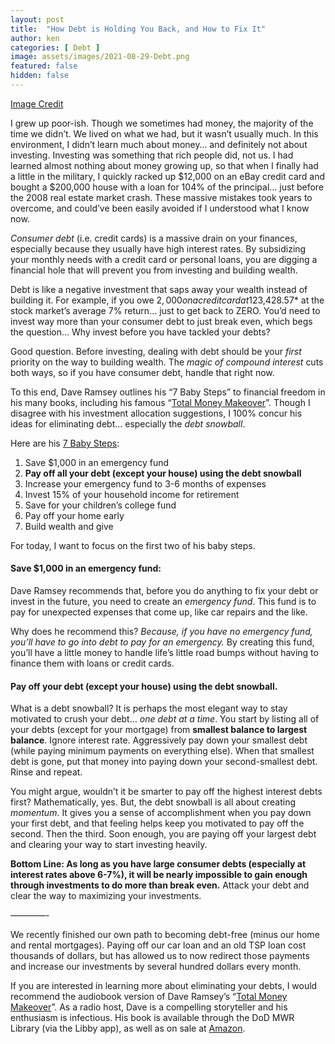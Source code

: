 ```yaml
---
layout: post
title:  "How Debt is Holding You Back, and How to Fix It"
author: ken
categories: [ Debt ]
image: assets/images/2021-08-29-Debt.png
featured: false
hidden: false
---
```

[Image Credit](https://pixabay.com/illustrations/debt-money-credit-loan-mortgage-3272735/)


I grew up poor-ish.  Though we sometimes had money, the majority of the time we didn’t.  We lived on what we had, but it wasn’t usually much.  In this environment, I didn’t learn much about money… and definitely not about investing.  Investing was something that rich people did, not us.  I had learned almost nothing about money growing up, so that when I finally had a little in the military, I quickly racked up $12,000 on an eBay credit card and bought a $200,000 house with a loan for 104% of the principal… just before the 2008 real estate market crash.  These massive mistakes took years to overcome, and could’ve been easily avoided if I understood what I know now.

_Consumer debt_ (i.e. credit cards) is a massive drain on your finances, especially because they usually have high interest rates.  By subsidizing your monthly needs with a credit card or personal loans, you are digging a financial hole that will prevent you from investing and building wealth.

Debt is like a negative investment that saps away your wealth instead of building it.  For example, if you owe $2,000 on a credit card at 12% APR, you would have to invest *$3,428.57* at the stock market’s average 7% return… just to get back to ZERO.  You’d need to invest way more than your consumer debt to just break even, which begs the question… Why invest before you have tackled your debts?

Good question.  Before investing, dealing with debt should be your *first* priority on the way to building wealth. The _magic of compound interest_ cuts both ways, so if you have consumer debt, handle that right now.

To this end, Dave Ramsey outlines his “7 Baby Steps” to financial freedom in his many books, including his famous “[Total Money Makeover](https://www.amazon.com/gp/product/1595555277/ref=as_li_tl?ie=UTF8&camp=1789&creative=9325&creativeASIN=1595555277&linkCode=as2&tag=militaryinv09-20&linkId=95c18adcd920ae41662590669567400b)”.  Though I disagree with his investment allocation suggestions, I 100% concur his ideas for eliminating debt… especially the _debt snowball_.  

Here are his [7 Baby Steps](https://www.ramseysolutions.com/dave-ramsey-7-baby-steps#baby_step_2):

1. Save $1,000 in an emergency fund
2. **Pay off all your debt (except your house) using the debt snowball**
3. Increase your emergency fund to 3-6 months of expenses
4. Invest 15% of your household income for retirement
5. Save for your children’s college fund
6. Pay off your home early
7. Build wealth and give

For today, I want to focus on the first two of his baby steps.  

#### Save $1,000 in an emergency fund:

Dave Ramsey recommends that, before you do anything to fix your debt or invest in the future, you need to create an _emergency fund_.  This fund is to pay for unexpected expenses that come up, like car repairs and the like.  

Why does he recommend this?  *Because, if you have no emergency fund, you’ll have to go into debt to pay for an emergency.*  By creating this fund, you’ll have a little money to handle life’s little road bumps without having to finance them with loans or credit cards.

#### Pay off your debt (except your house) using the debt snowball.

What is a debt snowball?  It is perhaps the most elegant way to stay motivated to crush your debt… _one debt at a time_.  You start by listing all of your debts (except for your mortgage) from **smallest balance to largest balance**.  Ignore interest rate.  Aggressively pay down your smallest debt (while paying minimum payments on everything else).  When that smallest debt is gone, put that money into paying down your second-smallest debt.  Rinse and repeat. 

You might argue, wouldn’t it be smarter to pay off the highest interest debts first?  Mathematically, yes.  But, the debt snowball is all about creating _momentum_.  It gives you a sense of accomplishment when you pay down your first debt, and that feeling helps keep you motivated to pay off the second.  Then the third.  Soon enough, you are paying off your largest debt and clearing your way to start investing heavily.  

**Bottom Line: As long as you have large consumer debts (especially at interest rates above 6-7%), it will be nearly impossible to gain enough through investments to do more than break even.**  Attack your debt and clear the way to maximizing your investments.

————-

We recently finished our own path to becoming debt-free (minus our home and rental mortgages).  Paying off our car loan and an old TSP loan cost thousands of dollars, but has allowed us to now redirect those payments and increase our investments by several hundred dollars every month.  

If you are interested in learning more about eliminating your debts, I would recommend the audiobook version of Dave Ramsey’s “[Total Money Makeover](https://www.amazon.com/gp/product/1595555277/ref=as_li_tl?ie=UTF8&camp=1789&creative=9325&creativeASIN=1595555277&linkCode=as2&tag=militaryinv09-20&linkId=95c18adcd920ae41662590669567400b)”.  As a radio host, Dave is a compelling storyteller and his enthusiasm is infectious.  His book is available through the DoD MWR Library (via the Libby app), as well as on sale at [Amazon](https://www.amazon.com/gp/product/1595555277/ref=as_li_tl?ie=UTF8&camp=1789&creative=9325&creativeASIN=1595555277&linkCode=as2&tag=militaryinv09-20&linkId=95c18adcd920ae41662590669567400b).
